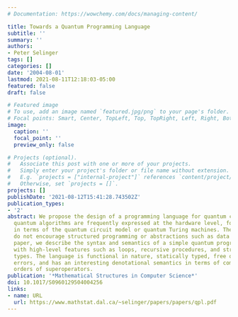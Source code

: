 ```yaml
---
# Documentation: https://wowchemy.com/docs/managing-content/

title: Towards a Quantum Programming Language
subtitle: ''
summary: ''
authors:
- Peter Selinger
tags: []
categories: []
date: '2004-08-01'
lastmod: 2021-08-11T12:18:03-05:00
featured: false
draft: false

# Featured image
# To use, add an image named `featured.jpg/png` to your page's folder.
# Focal points: Smart, Center, TopLeft, Top, TopRight, Left, Right, BottomLeft, Bottom, BottomRight.
image:
  caption: ''
  focal_point: ''
  preview_only: false

# Projects (optional).
#   Associate this post with one or more of your projects.
#   Simply enter your project's folder or file name without extension.
#   E.g. `projects = ["internal-project"]` references `content/project/deep-learning/index.md`.
#   Otherwise, set `projects = []`.
projects: []
publishDate: '2021-08-12T15:41:28.743502Z'
publication_types:
- '2'
abstract: We propose the design of a programming language for quantum computing. Traditionally,
  quantum algorithms are frequently expressed at the hardware level, for instance
  in terms of the quantum circuit model or quantum Turing machines. These approaches
  do not encourage structured programming or abstractions such as data types. In this
  paper, we describe the syntax and semantics of a simple quantum programming language
  with high-level features such as loops, recursive procedures, and structured data
  types. The language is functional in nature, statically typed, free of run-time
  errors, and has an interesting denotational semantics in terms of complete partial
  orders of superoperators.
publication: '*Mathematical Structures in Computer Science*'
doi: 10.1017/S0960129504004256
links:
- name: URL
  url: https://www.mathstat.dal.ca/~selinger/papers/papers/qpl.pdf
---
```

